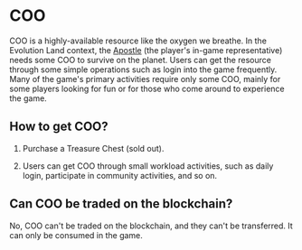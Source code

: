 # COO

COO is a highly-available resource like the oxygen we breathe. In the Evolution Land context, the [Apostle](/getting-started/game-entities/apostle.md) (the player's in-game representative) needs some COO to survive on the planet. Users can get the resource through some simple operations such as login into the game frequently. Many of the game's primary activities require only some COO, mainly for some players looking for fun or for those who come around to experience the game.

## **How to get COO?**

1. Purchase a Treasure Chest \(sold out\).

2. Users can get COO through small workload activities, such as daily login, participate in community activities, and so on.

## **Can COO be traded on the blockchain?**

No, COO can't be traded on the blockchain, and they can't be transferred. It can only be consumed in the game.

